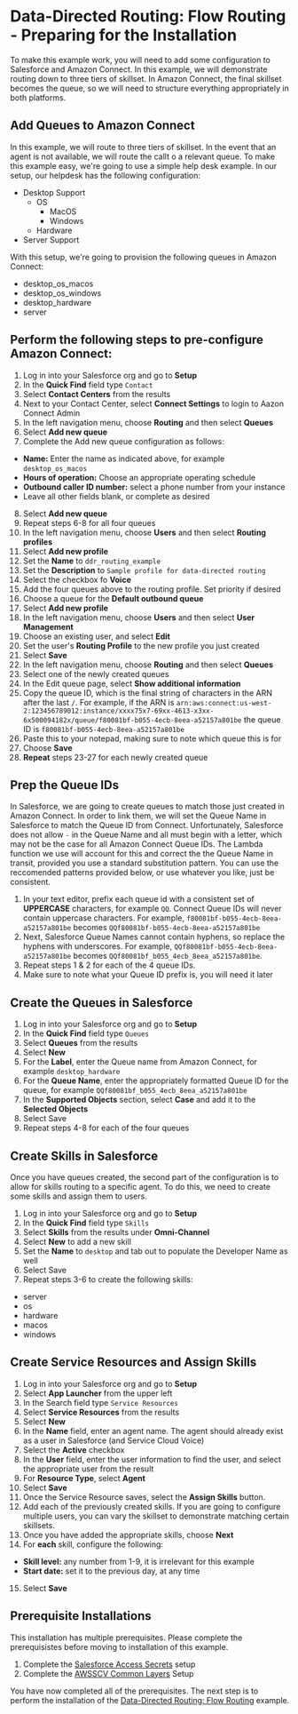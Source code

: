 # Data-Directed Routing: Flow Routing - Preparing for the Installation
To make this example work, you will need to add some configuration to Salesforce and Amazon Connect. In this example, we will demonstrate routing down to three tiers of skillset. In Amazon Connect, the final skillset becomes the queue, so we will need to structure everything appropriately in both platforms. 

## Add Queues to Amazon Connect
In this example, we will route to three tiers of skillset. In the event that an agent is not available, we will route the callt o a relevant queue. To make this example easy, we're going to use a simple help desk example. In our setup, our helpdesk has the following configuration:
- Desktop Support
    - OS
        - MacOS
        - Windows
    - Hardware
- Server Support

With this setup, we're going to provision the following queues in Amazon Connect:
- desktop_os_macos
- desktop_os_windows
- desktop_hardware
- server

## Perform the following steps to pre-configure Amazon Connect:
1. Log in into your Salesforce org and go to **Setup** 
2. In the **Quick Find** field type `Contact`
3. Select **Contact Centers** from the results
4. Next to your Contact Center, select **Connect Settings** to login to Aazon Connect Admin
5. In the left navigation menu, choose **Routing** and then select **Queues**
6. Select **Add new queue**
7. Complete the Add new queue configuration as follows:
 - **Name:** Enter the name as indicated above, for example `desktop_os_macos`
 - **Hours of operation:** Choose an appropriate operating schedule
 - **Outbound caller ID number:** select a phone number from your instance
 - Leave all other fields blank, or complete as desired
8. Select **Add new queue**
9. Repeat steps 6-8 for all four queues
10. In the left navigation menu, choose **Users** and then select **Routing profiles**
11. Select **Add new profile**
12. Set the **Name** to `ddr_routing_example`
13. Set the **Description** to `Sample profile for data-directed routing`
14. Select the checkbox fo **Voice**
15. Add the four queues above to the routing profile. Set priority if desired
16. Choose a queue for the **Default outbound queue**
17. Select **Add new profile**
18. In the left navigation menu, choose **Users** and then select **User Management**
19. Choose an existing user, and select **Edit**
20. Set the user's **Routing Profile** to the new profile you just created
21. Select **Save**
22. In the left navigation menu, choose **Routing** and then select **Queues**
23. Select one of the newly created queues
24. In the Edit queue page, select **Show additional information**
25. Copy the queue ID, which is the final string of characters in the ARN after the last `/`. For example, if the ARN is `arn:aws:connect:us-west-2:123456789012:instance/xxxx75x7-69xx-4613-x3xx-6x500094182x/queue/f80081bf-b055-4ecb-8eea-a52157a801be` the queue ID is `f80081bf-b055-4ecb-8eea-a52157a801be`
26. Paste this to your notepad, making sure to note which queue this is for
27. Choose **Save**
28. **Repeat** steps 23-27 for each newly created queue

## Prep the Queue IDs
In Salesforce, we are going to create queues to match those just created in Amazon Connect. In order to link them, we will set the Queue Name in Salesforce to match the Queue ID from Connect. Unfortunately, Salesforce does not allow `-` in the Queue Name and all must begin with a letter, which may not be the case for all Amazon Connect Queue IDs. The Lambda function we use will account for this and correct the the Queue Name in transit, provided you use a standard substitution pattern. You can use the reccomended patterns provided below, or use whatever you like, just be consistent.
1. In your text editor, prefix each queue id with a consistent set of **UPPERCASE** characters, for example `QQ`. Connect Queue IDs will never contain uppercase characters. For example, `f80081bf-b055-4ecb-8eea-a52157a801be` becomes `QQf80081bf-b055-4ecb-8eea-a52157a801be`
2. Next, Salesforce Queue Names cannot contain hyphens, so replace the hyphens with underscores. For example, `QQf80081bf-b055-4ecb-8eea-a52157a801be` becomes `QQf80081bf_b055_4ecb_8eea_a52157a801be`.
3. Repeat steps 1 & 2 for each of the 4 queue IDs.
4. Make sure to note what your Queue ID prefix is, you will need it later

## Create the Queues in Salesforce
1. Log in into your Salesforce org and go to **Setup** 
2. In the **Quick Find** field type `Queues`
3. Select **Queues** from the results
4. Select **New**
5. For the **Label**, enter the Queue name from Amazon Connect, for example `desktop_hardware`
6. For the **Queue Name**, enter the appropriately formatted Queue ID for the queue, for example `QQf80081bf_b055_4ecb_8eea_a52157a801be`
7. In the **Supported Objects** section, select **Case** and add it to the **Selected Objects**
8. Select Save
9. Repeat steps 4-8 for each of the four queues

## Create Skills in Salesforce
Once you have queues created, the second part of the configuration is to allow for skills routing to a specific agent. To do this, we need to create some skills and assign them to users. 
1. Log in into your Salesforce org and go to **Setup** 
2. In the **Quick Find** field type `Skills`
3. Select **Skills** from the results under **Omni-Channel**
4. Select **New** to add a new skill
5. Set the **Name** to `desktop` and tab out to populate the Developer Name as well
6. Select Save
7. Repeat steps 3-6 to create the following skills:
 - server
 - os
 - hardware
 - macos
 - windows
 
## Create Service Resources and Assign Skills
1. Log in into your Salesforce org and go to **Setup** 
2. Select **App Launcher** from the upper left
3. In the Search field type `Service Resources`
4. Select **Service Resources** from the results
5. Select **New**
6. In the **Name** field, enter an agent name. The agent should already exist as a user in Salesforce (and Service Cloud Voice)
7. Select the **Active** checkbox
8. In the **User** field, enter the user information to find the user, and select the appropriate user from the result
9. For **Resource Type**, select **Agent**
10. Select **Save**
11. Once the Service Resource saves, select the **Assign Skills** button. 
12. Add each of the previously created skills. If you are going to configure multiple users, you can vary the skillset to demonstrate matching certain skillsets.
13. Once you have added the appropriate skills, choose **Next**
14. For **each** skill, configure the following:
 - **Skill level:** any number from 1-9, it is irrelevant for this example
 - **Start date:** set it to the previous day, at any time
15. Select **Save**

## Prerequisite Installations
This installation has multiple prerequisites. Please complete the prerequisistes before moving to installation of this example.
1. Complete the [Salesforce Access Secrets](/Common/AWSSCV-SalesforceConfig) setup
2. Complete the [AWSSCV Common Layers](/Common/AWSSCV-CommonLayers) Setup

You have now completed all of the prerequisites. The next step is to perform the installation of the [Data-Directed Routing: Flow Routing](install.md) example.
